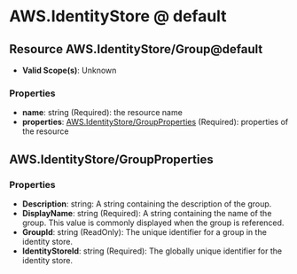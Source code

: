 # AWS.IdentityStore @ default

## Resource AWS.IdentityStore/Group@default
* **Valid Scope(s)**: Unknown
### Properties
* **name**: string (Required): the resource name
* **properties**: [AWS.IdentityStore/GroupProperties](#awsidentitystoregroupproperties) (Required): properties of the resource

## AWS.IdentityStore/GroupProperties
### Properties
* **Description**: string: A string containing the description of the group.
* **DisplayName**: string (Required): A string containing the name of the group. This value is commonly displayed when the group is referenced.
* **GroupId**: string (ReadOnly): The unique identifier for a group in the identity store.
* **IdentityStoreId**: string (Required): The globally unique identifier for the identity store.

